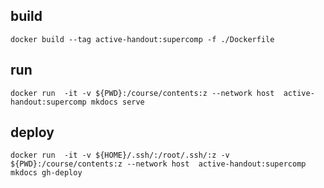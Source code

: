 

## build 
```
docker build --tag active-handout:supercomp -f ./Dockerfile
```


## run

```
docker run  -it -v ${PWD}:/course/contents:z --network host  active-handout:supercomp mkdocs serve
```

## deploy

```
docker run  -it -v ${HOME}/.ssh/:/root/.ssh/:z -v ${PWD}:/course/contents:z --network host  active-handout:supercomp mkdocs gh-deploy
```
